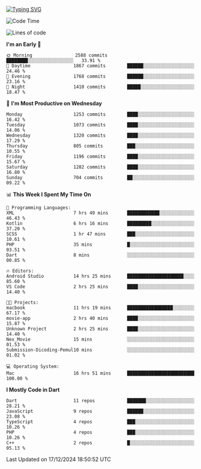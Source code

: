
<a href="https://git.io/typing-svg"><img src="https://readme-typing-svg.demolab.com?font=Source+Code+Pro&pause=1000&random=false&width=435&lines=Hey+%F0%9F%A5%B6+iam+Yaskraz" alt="Typing SVG" /></a>
<!--START_SECTION:waka-->
![Code Time](http://img.shields.io/badge/Code%20Time-839%20hrs%2024%20mins-blue)

![Lines of code](https://img.shields.io/badge/From%20Hello%20World%20I%27ve%20Written-4.7%20million%20lines%20of%20code-blue)

**I'm an Early 🐤** 

```text
🌞 Morning                2588 commits        ████████░░░░░░░░░░░░░░░░░   33.91 % 
🌆 Daytime                1867 commits        ██████░░░░░░░░░░░░░░░░░░░   24.46 % 
🌃 Evening                1768 commits        ██████░░░░░░░░░░░░░░░░░░░   23.16 % 
🌙 Night                  1410 commits        █████░░░░░░░░░░░░░░░░░░░░   18.47 % 
```
📅 **I'm Most Productive on Wednesday** 

```text
Monday                   1253 commits        ████░░░░░░░░░░░░░░░░░░░░░   16.42 % 
Tuesday                  1073 commits        ████░░░░░░░░░░░░░░░░░░░░░   14.06 % 
Wednesday                1320 commits        ████░░░░░░░░░░░░░░░░░░░░░   17.29 % 
Thursday                 805 commits         ███░░░░░░░░░░░░░░░░░░░░░░   10.55 % 
Friday                   1196 commits        ████░░░░░░░░░░░░░░░░░░░░░   15.67 % 
Saturday                 1282 commits        ████░░░░░░░░░░░░░░░░░░░░░   16.80 % 
Sunday                   704 commits         ██░░░░░░░░░░░░░░░░░░░░░░░   09.22 % 
```


📊 **This Week I Spent My Time On** 

```text
💬 Programming Languages: 
XML                      7 hrs 49 mins       ████████████░░░░░░░░░░░░░   46.43 % 
Kotlin                   6 hrs 16 mins       █████████░░░░░░░░░░░░░░░░   37.20 % 
SCSS                     1 hr 47 mins        ███░░░░░░░░░░░░░░░░░░░░░░   10.61 % 
PHP                      35 mins             █░░░░░░░░░░░░░░░░░░░░░░░░   03.51 % 
Dart                     8 mins              ░░░░░░░░░░░░░░░░░░░░░░░░░   00.85 % 

🔥 Editors: 
Android Studio           14 hrs 25 mins      █████████████████████░░░░   85.60 % 
VS Code                  2 hrs 25 mins       ████░░░░░░░░░░░░░░░░░░░░░   14.40 % 

🐱‍💻 Projects: 
macbook                  11 hrs 19 mins      █████████████████░░░░░░░░   67.17 % 
movie-app                2 hrs 40 mins       ████░░░░░░░░░░░░░░░░░░░░░   15.87 % 
Unknown Project          2 hrs 25 mins       ████░░░░░░░░░░░░░░░░░░░░░   14.40 % 
Nex_Movie                15 mins             ░░░░░░░░░░░░░░░░░░░░░░░░░   01.53 % 
Submission-Dicoding-Pemul10 mins             ░░░░░░░░░░░░░░░░░░░░░░░░░   01.02 % 

💻 Operating System: 
Mac                      16 hrs 51 mins      █████████████████████████   100.00 % 
```

**I Mostly Code in Dart** 

```text
Dart                     11 repos            ███████░░░░░░░░░░░░░░░░░░   28.21 % 
JavaScript               9 repos             ██████░░░░░░░░░░░░░░░░░░░   23.08 % 
TypeScript               4 repos             ███░░░░░░░░░░░░░░░░░░░░░░   10.26 % 
PHP                      4 repos             ███░░░░░░░░░░░░░░░░░░░░░░   10.26 % 
C++                      2 repos             █░░░░░░░░░░░░░░░░░░░░░░░░   05.13 % 
```




 Last Updated on 17/12/2024 18:50:52 UTC
<!--END_SECTION:waka-->
